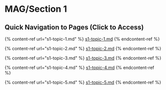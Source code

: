 # MAG/Section 1

## Quick Navigation to Pages (Click to Access)

{% content-ref url="s1-topic-1.md" %}
[s1-topic-1.md](s1-topic-1.md)
{% endcontent-ref %}

{% content-ref url="s1-topic-2.md" %}
[s1-topic-2.md](s1-topic-2.md)
{% endcontent-ref %}

{% content-ref url="s1-topic-3.md" %}
[s1-topic-3.md](s1-topic-3.md)
{% endcontent-ref %}

{% content-ref url="s1-topic-4.md" %}
[s1-topic-4.md](s1-topic-4.md)
{% endcontent-ref %}

{% content-ref url="s1-topic-5.md" %}
[s1-topic-5.md](s1-topic-5.md)
{% endcontent-ref %}
